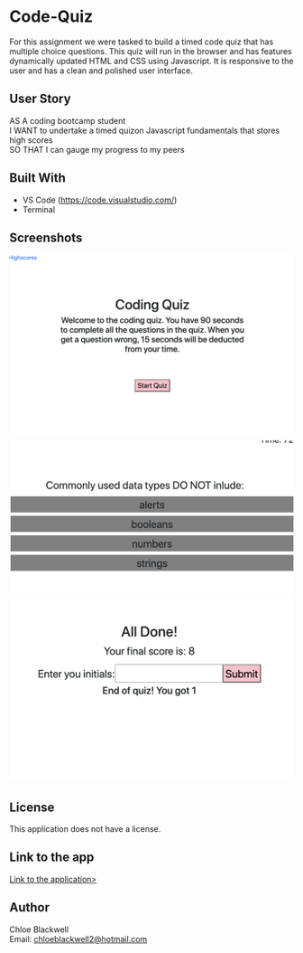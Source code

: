 # Code-Quiz

For this assignment we were tasked to build a timed code quiz that has multiple choice questions. This quiz will run in the browser and has features dynamically updated HTML and CSS using Javascript. It is responsive to the user and has a clean and polished user interface. 

## User Story 

AS A coding bootcamp student 
<br> 
I WANT to undertake a timed quizon Javascript fundamentals that stores high scores 
<br>
SO THAT I can gauge my progress to my peers

## Built With 

* VS Code (https://code.visualstudio.com/)
* Terminal 

## Screenshots 

<img src="Assets/images/Start.png">
<img src="Assets/images/Middle.png">
<img src="Assets/images/End.png">

## License 

This application does not have a license.

## Link to the app

<a href="https://chloeblackwell.github.io/Code-Quiz/.">Link to the application></a>

## Author 

Chloe Blackwell
<br> 
Email: chloeblackwell2@hotmail.com

